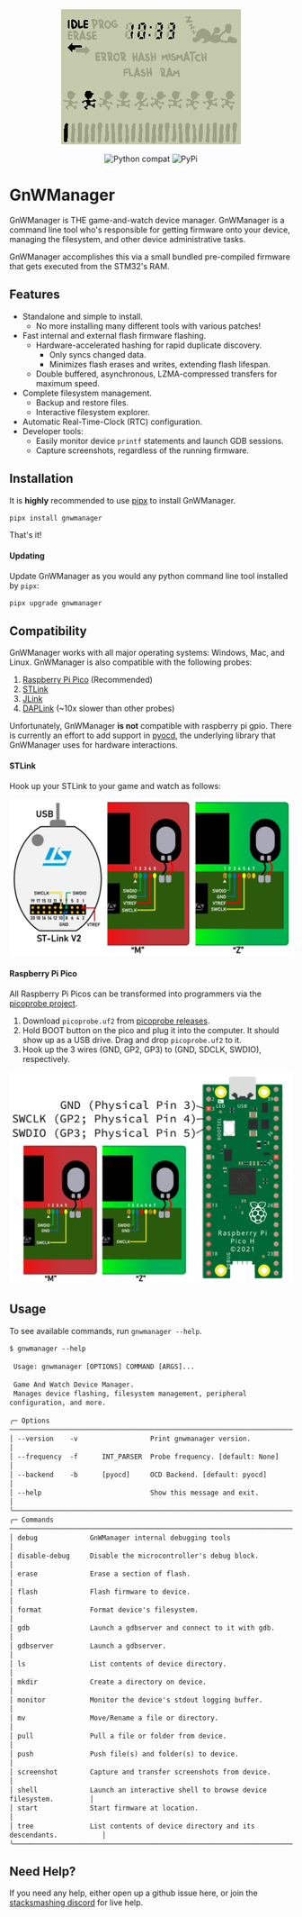 <div align="center">
  <img src="https://github.com/BrianPugh/gnwmanager/blob/main/assets/screenshot.png">
</div>

<div align="center">

![Python compat](https://img.shields.io/badge/>=python-3.8-blue.svg)
![PyPi](https://img.shields.io/pypi/v/gnwmanager.svg)

</div>

# GnWManager

GnWManager is THE game-and-watch device manager. GnWManager is a command line tool
who's responsible for getting firmware onto your device, managing the filesystem,
and other device administrative tasks.

GnWManager accomplishes this via a small bundled pre-compiled firmware that gets
executed from the STM32's RAM.

## Features

* Standalone and simple to install.
    * No more installing many different tools with various patches!
* Fast internal and external flash firmware flashing.
    * Hardware-accelerated hashing for rapid duplicate discovery.
        * Only syncs changed data.
        * Minimizes flash erases and writes, extending flash lifespan.
    * Double buffered, asynchronous, LZMA-compressed transfers for maximum speed.
* Complete filesystem management.
    * Backup and restore files.
    * Interactive filesystem explorer.
* Automatic Real-Time-Clock (RTC) configuration.
* Developer tools:
    * Easily monitor device ``printf`` statements and launch GDB sessions.
    * Capture screenshots, regardless of the running firmware.

## Installation

It is **highly** recommended to use [pipx](https://pypa.github.io/pipx/installation/) to install GnWManager.

```bash
pipx install gnwmanager
```

That's it!

#### Updating
Update GnWManager as you would any python command line tool installed by `pipx`:
```bash
pipx upgrade gnwmanager
```

## Compatibility
GnWManager works with all major operating systems: Windows, Mac, and Linux.
GnWManager is also compatible with the following probes:

1. [Raspberry Pi Pico](https://www.raspberrypi.com/products/raspberry-pi-pico/) (Recommended)
2. [STLink](https://www.st.com/en/development-tools/st-link-v2.html)
3. [JLink](https://www.segger.com/products/debug-probes/j-link/#models)
4. [DAPLink](https://daplink.io) (~10x slower than other probes)

Unfortunately, GnWManager **is not** compatible with raspberry pi gpio.
There is currently an effort to add support in [pyocd](https://github.com/pyocd/pyOCD), the underlying library that GnWManager uses for hardware interactions.


#### STLink
Hook up your STLink to your game and watch as follows:

<div align="center">
  <img width=512 src="https://github.com/BrianPugh/gnwmanager/blob/main/assets/stlinkv2.png">
</div>


#### Raspberry Pi Pico

All Raspberry Pi Picos can be transformed into programmers via the [picoprobe project](https://github.com/raspberrypi/picoprobe).

1. Download `picoprobe.uf2` from [picoprobe releases](https://github.com/raspberrypi/picoprobe/releases).
2. Hold BOOT button on the  pico and plug it into the computer. It should show up as a USB drive. Drag and drop `picoprobe.uf2` to it.
3. Hook up the 3 wires (GND, GP2, GP3) to (GND, SDCLK, SWDIO), respectively.

<div align="center">
  <img width=512 src="https://github.com/BrianPugh/gnwmanager/blob/main/assets/pi-pico.png">
</div>


## Usage
To see available commands, run `gnwmanager --help`.

```console
$ gnwmanager --help

 Usage: gnwmanager [OPTIONS] COMMAND [ARGS]...

 Game And Watch Device Manager.
 Manages device flashing, filesystem management, peripheral configuration, and more.

╭─ Options ──────────────────────────────────────────────────────────────────────────╮
│ --version    -v                  Print gnwmanager version.                         │
│ --frequency  -f      INT_PARSER  Probe frequency. [default: None]                  │
│ --backend    -b      [pyocd]     OCD Backend. [default: pyocd]                     │
│ --help                           Show this message and exit.                       │
╰────────────────────────────────────────────────────────────────────────────────────╯
╭─ Commands ─────────────────────────────────────────────────────────────────────────╮
│ debug             GnWManager internal debugging tools                              │
│ disable-debug     Disable the microcontroller's debug block.                       │
│ erase             Erase a section of flash.                                        │
│ flash             Flash firmware to device.                                        │
│ format            Format device's filesystem.                                      │
│ gdb               Launch a gdbserver and connect to it with gdb.                   │
│ gdbserver         Launch a gdbserver.                                              │
│ ls                List contents of device directory.                               │
│ mkdir             Create a directory on device.                                    │
│ monitor           Monitor the device's stdout logging buffer.                      │
│ mv                Move/Rename a file or directory.                                 │
│ pull              Pull a file or folder from device.                               │
│ push              Push file(s) and folder(s) to device.                            │
│ screenshot        Capture and transfer screenshots from device.                    │
│ shell             Launch an interactive shell to browse device filesystem.         │
│ start             Start firmware at location.                                      │
│ tree              List contents of device directory and its descendants.           │
╰────────────────────────────────────────────────────────────────────────────────────╯
```

## Need Help?
If you need any help, either open up a github issue here, or join the [stacksmashing discord](https://discord.gg/zBN3ex8v4p) for live help.
